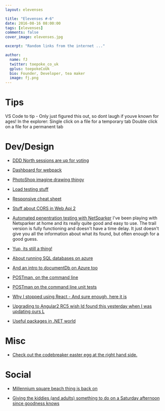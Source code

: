 ```yaml
---
layout: elevenses

title: "Elevenses #-6"
date: 2016-08-16 08:00:00
tags: [elevenses]
comments: false
cover_image: elevenses.jpg

excerpt: "Random links from the internet ..."

author:
  name: fJ
  twitter: toepoke_co_uk
  gplus: toepokeCoUk
  bio: Founder, Developer, tea maker
  image: fj.png
---
```

# Tips

VS Code to tip - Only just figured this out, so dont laugh if youve known for ages! 
In the explorer:
    Single click on a file for a temporary tab
    Double click on a file for a permanent tab

# Dev/Design

* [DDD North sessions are up for voting](http://www.dddnorth.co.uk/Sessions)

* [Dashboard for webpack](https://github.com/FormidableLabs/webpack-dashboard )

* [PhotoShop imagine drawing thingy](https://www.photopea.com/)

* [Load testing stuff](http://www.hanselman.com/blog/TwoToolsForQuickAndEasyWebApplicationLoadTestingDuringDevelopment.aspx)

* [Responsive cheat sheet](http://www.creativebloq.com/advice/nail-your-responsive-layouts-with-this-device-cheat-sheetutm_content=buffer18cfb&utm_medium=social&utm_source=twitter&utm_campaign=buffer-netmagtw)

* [Stuff about CORS in Web Api 2](https://msdn.microsoft.com/en-us/magazine/dn532203.aspxf=255&MSPPError=-2147217396 )


* [Automated penentration testing with NetSparker](https://www.troyhunt.com/continuous-web-application-security/)
I've been playing with Netsparker at home and its really quite good and easy to use. 
The trail version is fully functioning and doesn't have a time delay. It just doesn't give you all the information about what its found, but often enough for a good guess.

* [Yup, its still a thing!](http://ajaxcontroltoolkit.devexpress.com/Default.aspx )

* [About running SQL databases on azure](https://www.simple-talk.com/sql/database-administration/questions-azure-sql-database-shy-ask/)

* [And an intro to documentDb on Azure too ](http://geekswithblogs.net/hroggero/archive/2016/08/15/189461.aspx )

* [POSTman, on the command line](http://blog.getpostman.com/2016/08/12/newman-v3/)
* [POSTman on the command line unit tests](https://shellmonger.com/2016/08/14/why-im-leaving-react-behind/)

* [Why I stopped using React - And sure enough, here it is](https://github.com/facebook/react/blob/master/PATENTS )

* [Upgrading to Angular2 RC5  wish Id found this yesterday when I was updating ours L](https://www.barbarianmeetscoding.com/blog/2016/08/13/updating-your-angular-2-app-from-rc4-to-rc5-a-practical-guide/)

* [Useful packages in .NET world ](https://dotnet.libhunt.com/)

# Misc

* [Check out the codebreaker easter egg at the right hand side.](https://www.google.co.uk/webhpsourceid=chrome-instant&ion=1&espv=2&ie=UTF-8#q=bletchley%20park)

# Social
* [Millennium square beach thing is back on](http://www.visitleeds.co.uk/thedms.aspxdms=3&feature=10022&venue=2190133)

* [Giving the kiddies (and adults) something to do on a Saturday afternoon since goodness knows ](http://www.middletonrailway.org.uk/)

